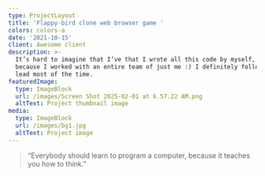 ```yaml
---
type: ProjectLayout
title: 'Flappy-bird clone web browser game '
colors: colors-a
date: '2021-10-15'
client: Awesome client
description: >-
  It’s hard to imagine that I’ve that I wrote all this code by myself, probably
  because I worked with an entire team of just me :) I definitely followed my
  lead most of the time.
featuredImage:
  type: ImageBlock
  url: /images/Screen Shot 2025-02-01 at 6.57.22 AM.png
  altText: Project thumbnail image
media:
  type: ImageBlock
  url: /images/bg1.jpg
  altText: Project image
---
```



> “Everybody should learn to program a computer, because it teaches you how to think.”

